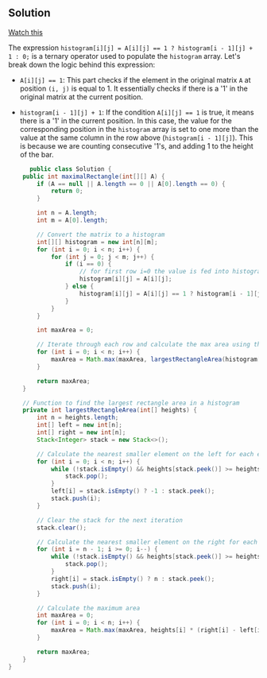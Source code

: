 ## Solution

[Watch this](https://www.codingninjas.com/studio/library/maximum-size-of-rectangle-in-a-binary-matrix)

The expression `histogram[i][j] = A[i][j] == 1 ? histogram[i - 1][j] + 1 : 0;` is a ternary operator used to populate the `histogram` array. Let's break down the logic behind this expression:

- `A[i][j] == 1`: This part checks if the element in the original matrix `A` at position `(i, j)` is equal to 1. It essentially checks if there is a '1' in the original matrix at the current position.

- `histogram[i - 1][j] + 1`: If the condition `A[i][j] == 1` is true, it means there is a '1' in the current position. In this case, the value for the corresponding position in the `histogram` array is set to one more than the value at the same column in the row above (`histogram[i - 1][j]`). This is because we are counting consecutive '1's, and adding 1 to the height of the bar.


``` java
      public class Solution {
    public int maximalRectangle(int[][] A) {
        if (A == null || A.length == 0 || A[0].length == 0) {
            return 0;
        }

        int n = A.length;
        int m = A[0].length;

        // Convert the matrix to a histogram
        int[][] histogram = new int[n][m];
        for (int i = 0; i < n; i++) {
            for (int j = 0; j < m; j++) {
                if (i == 0) {
                    // for first row i=0 the value is fed into histogram
                    histogram[i][j] = A[i][j];
                } else {
                    histogram[i][j] = A[i][j] == 1 ? histogram[i - 1][j] + 1 : 0;
                }
            }
        }

        int maxArea = 0;

        // Iterate through each row and calculate the max area using the histogram
        for (int i = 0; i < n; i++) {
            maxArea = Math.max(maxArea, largestRectangleArea(histogram[i]));
        }

        return maxArea;
    }

    // Function to find the largest rectangle area in a histogram
    private int largestRectangleArea(int[] heights) {
        int n = heights.length;
        int[] left = new int[n];
        int[] right = new int[n];
        Stack<Integer> stack = new Stack<>();

        // Calculate the nearest smaller element on the left for each element
        for (int i = 0; i < n; i++) {
            while (!stack.isEmpty() && heights[stack.peek()] >= heights[i]) {
                stack.pop();
            }
            left[i] = stack.isEmpty() ? -1 : stack.peek();
            stack.push(i);
        }

        // Clear the stack for the next iteration
        stack.clear();

        // Calculate the nearest smaller element on the right for each element
        for (int i = n - 1; i >= 0; i--) {
            while (!stack.isEmpty() && heights[stack.peek()] >= heights[i]) {
                stack.pop();
            }
            right[i] = stack.isEmpty() ? n : stack.peek();
            stack.push(i);
        }

        // Calculate the maximum area
        int maxArea = 0;
        for (int i = 0; i < n; i++) {
            maxArea = Math.max(maxArea, heights[i] * (right[i] - left[i] - 1));
        }

        return maxArea;
    }
}

```
